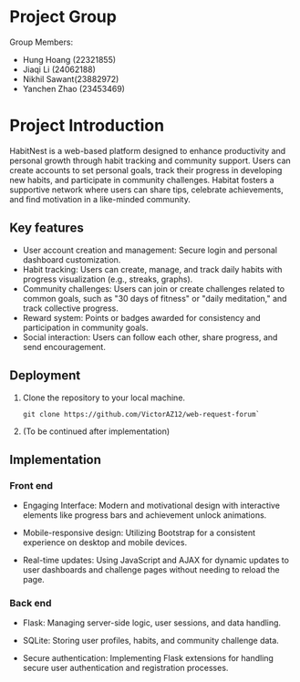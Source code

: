 # Project Group
Group Members:
- Hung Hoang (22321855)
- Jiaqi Li (24062188)
- Nikhil Sawant(23882972)
- Yanchen Zhao (23453469)

# Project Introduction
HabitNest is a web-based platform designed to enhance productivity and personal growth through habit tracking and community support. Users can create accounts to set personal goals, track their progress in developing new habits, and participate in community challenges. Habitat fosters a supportive network where users can share tips, celebrate achievements, and find motivation in a like-minded community.  
## Key features
- User account creation and management: Secure login and personal dashboard customization.
- Habit tracking: Users can create, manage, and track daily habits with progress visualization (e.g., streaks, graphs).
- Community challenges: Users can join or create challenges related to common goals, such as "30 days of fitness" or "daily meditation," and track collective progress.
- Reward system: Points or badges awarded for consistency and participation in community goals.
- Social interaction: Users can follow each other, share progress, and send encouragement.
## Deployment
1. Clone the repository to your local machine.
    ```console
    git clone https://github.com/VictorAZ12/web-request-forum`
    ```
2. (To be continued after implementation)
## Implementation
### Front end
- Engaging Interface: Modern and motivational design with interactive elements like progress bars and achievement unlock animations.

- Mobile-responsive design: Utilizing Bootstrap for a consistent experience on desktop and mobile devices.

- Real-time updates: Using JavaScript and AJAX for dynamic updates to user dashboards and challenge pages without needing to reload the page.
### Back end
- Flask: Managing server-side logic, user sessions, and data handling.

- SQLite: Storing user profiles, habits, and community challenge data.

- Secure authentication: Implementing Flask extensions for handling secure user authentication and registration processes.
